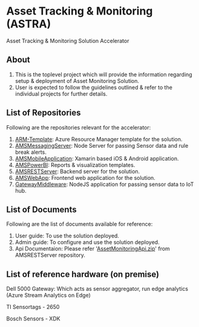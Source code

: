 # Asset Tracking & Monitoring (ASTRA)
Asset Tracking & Monitoring Solution Accelerator

## About
1) This is the toplevel project which will provide the information regarding setup & deployment of Asset Monitoring Solution.
2) User is expected to follow the guidelines outlined & refer to the individual projects for further details.

## List of Repositories
Following are the repositories relevant for the accelerator:

1) [ARM-Template](https://github.com/MobiliyaTechnologies/ARM-Templates): Azure Resource Manager template for the solution.
2) [AMSMessagingServer](https://github.com/MobiliyaTechnologies/AMSMessagingServer): Node Server for passing Sensor data and rule break alerts.
3) [AMSMobileApplication](https://github.com/MobiliyaTechnologies/AMSMobileApplication): Xamarin based iOS & Android application.
4) [AMSPowerBI](https://github.com/MobiliyaTechnologies/AMSPowerBI): Reports & visualization templates.
5) [AMSRESTServer](https://github.com/MobiliyaTechnologies/AMSRESTServer): Backend server for the solution.
6) [AMSWebApp](https://github.com/MobiliyaTechnologies/AMSWebApp): Frontend web application for the solution.
7) [GatewayMiddleware](https://github.com/MobiliyaTechnologies/GatewayMiddleware): NodeJS application for passing sensor data to IoT hub.

## List of Documents
Following are the list of documents available for reference:

1) User guide: To use the solution deployed.
2) Admin guide: To configure and use the solution deployed.
3) Api Documentaion: Please refer '[AssetMonitoringApi.zip](https://github.com/MobiliyaTechnologies/AMSRESTServer/blob/master/AssetMonitoringApi.zip)' from AMSRESTServer repository.

## List of reference hardware (on premise)

Dell 5000 Gateway: Which acts as sensor aggregator, run edge analytics (Azure Stream Analytics on Edge)

TI Sensortags - 2650

Bosch Sensors - XDK
